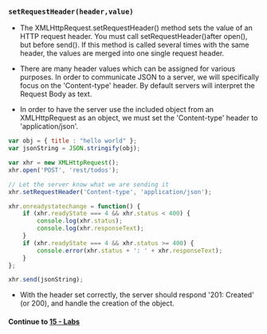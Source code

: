 ### `setRequestHeader(header,value)`
* The XMLHttpRequest.setRequestHeader() method sets the value of an HTTP request header. You must call setRequestHeader()after open(), but before send(). If this method is called several times with the same header, the values are merged into one single request header.
  
* There are many header values which can be assigned for various purposes. In order to communicate JSON to a server, we will specifically focus on the 'Content-type' header. By default servers will interpret the Request Body as text.
  
* In order to have the server use the included object from an XMLHttpRequest as an object, we must set the 'Content-type' header to 'application/json'.
  
```javascript
var obj = { title : "hello world" };
var jsonString = JSON.stringify(obj);

var xhr = new XMLHttpRequest();
xhr.open('POST', 'rest/todos');

// Let the server know what we are sending it
xhr.setRequestHeader('Content-type', 'application/json');

xhr.onreadystatechange = function() {
	if (xhr.readyState === 4 && xhr.status < 400) {
		console.log(xhr.status);
		console.log(xhr.responseText);
	}
	if (xhr.readyState === 4 && xhr.status >= 400) {
		console.error(xhr.status + ': ' + xhr.responseText);
	}
};

xhr.send(jsonString);
```
  
* With the header set correctly, the server should respond '201: Created' (or 200), and handle the creation of the object.
  
#### Continue to [15 - Labs](15_Labs.md)
